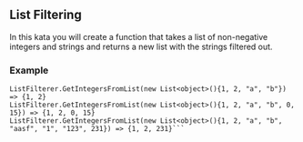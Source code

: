 ## List Filtering

In this kata you will create a function that takes a list of non-negative integers and strings and returns a new list with the strings filtered out.

### Example
``` C#=
ListFilterer.GetIntegersFromList(new List<object>(){1, 2, "a", "b"}) => {1, 2}
ListFilterer.GetIntegersFromList(new List<object>(){1, 2, "a", "b", 0, 15}) => {1, 2, 0, 15}
ListFilterer.GetIntegersFromList(new List<object>(){1, 2, "a", "b", "aasf", "1", "123", 231}) => {1, 2, 231}```